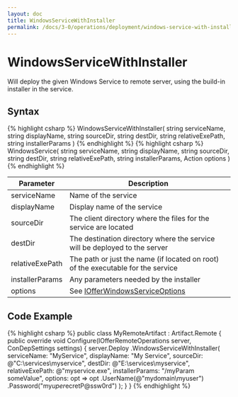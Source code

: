 ```yaml
---
layout: doc
title: WindowsServiceWithInstaller
permalink: /docs/3-0/operations/deployment/windows-service-with-installer/
---
```


WindowsServiceWithInstaller
===========================

Will deploy the given Windows Service to remote server, using the build-in installer in the service.

## Syntax

{% highlight csharp %}
WindowsServiceWithInstaller(
  string serviceName, 
  string displayName, 
  string sourceDir, 
  string destDir, 
  string relativeExePath, 
  string installerParams
)
{% endhighlight %}
{% highlight csharp %}
WindowsService(
  string serviceName, 
  string displayName, 
  string sourceDir, 
  string destDir, 
  string relativeExePath, 
  string installerParams,
  Action<IOfferWindowsServiceOptions> options
)
{% endhighlight %}

<table>
	<thead>
		<tr>
			<th>Parameter</th>
			<th>Description</th>
		</tr>
	</thead>
	<tbody>
		<tr>
			<td>serviceName</td>
			<td>Name of the service</td>
		</tr>
		<tr>
			<td>displayName</td>
			<td>Display name of the service</td>
		</tr>
		<tr>
			<td>sourceDir</td>
			<td>The client directory where the files for the service are located</td>
		</tr>
		<tr>
			<td>destDir</td>
			<td>The destination directory where the service will be deployed to the server</td>
		</tr>
		<tr>
			<td>relativeExePath</td>
			<td>The path or just the name (if located on root) of the executable for the service</td>
		</tr>
		<tr>
			<td>installerParams</td>
			<td>Any parameters needed by the installer</td>
		</tr>
		<tr>
			<td>options</td>
			<td>See <a href="../../options/IOfferWindowsServiceOptions/">IOfferWindowsServiceOptions</a></td>
		</tr>
	</tbody>
</table>

## Code Example

{% highlight csharp %}
public class MyRemoteArtifact : Artifact.Remote
{
  public override void Configure(IOfferRemoteOperations server, ConDepSettings settings)
  {
    server.Deploy
      .WindowsServiceWithInstaller(
        serviceName: "MyService",
        displayName: "My Service",
        sourceDir: @"C:\services\myservice",
        destDir: @"E:\services\myservice",
        relativeExePath: @"myservice.exe",
        installerParams: "/myParam someValue",
        options: opt => opt
          .UserName(@"mydomain\myuser")
          .Password("my$uper$ecretP@ssw0rd")
      );
  }
}
{% endhighlight %}
